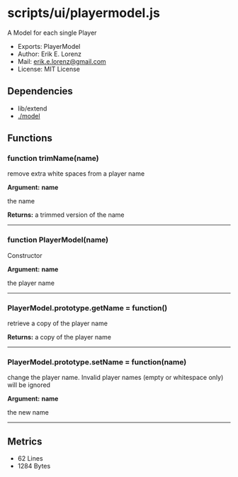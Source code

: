 # scripts/ui/playermodel.js


A Model for each single Player

* Exports: PlayerModel
* Author: Erik E. Lorenz 
* Mail: <erik.e.lorenz@gmail.com>
* License: MIT License


## Dependencies

* lib/extend
* <a href="./model.html">./model</a>

## Functions

###   function trimName(name)
remove extra white spaces from a player name

**Argument:** **name**

the name

**Returns:** a trimmed version of the name

---


###   function PlayerModel(name)
Constructor

**Argument:** **name**

the player name

---


###   PlayerModel.prototype.getName = function()
retrieve a copy of the player name


**Returns:** a copy of the player name

---


###   PlayerModel.prototype.setName = function(name)
change the player name. Invalid player names (empty or whitespace only)
will be ignored

**Argument:** **name**

the new name

---

## Metrics

* 62 Lines
* 1284 Bytes

